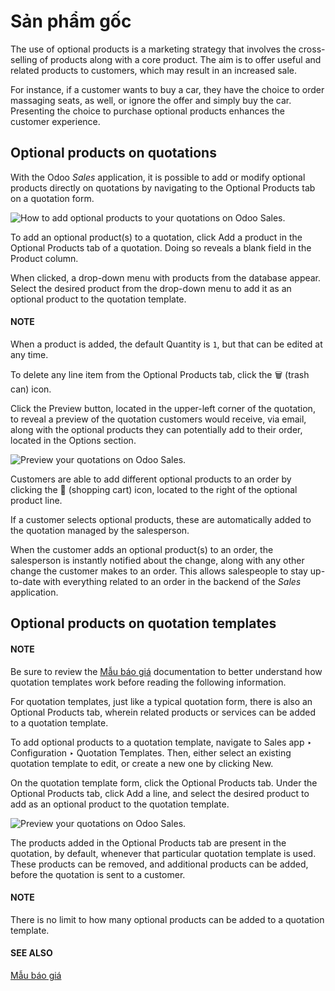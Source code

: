 # Sản phẩm gốc

The use of optional products is a marketing strategy that involves the cross-selling of products
along with a core product. The aim is to offer useful and related products to customers, which may
result in an increased sale.

For instance, if a customer wants to buy a car, they have the choice to order massaging seats, as
well, or ignore the offer and simply buy the car. Presenting the choice to purchase optional
products enhances the customer experience.

## Optional products on quotations

With the Odoo *Sales* application, it is possible to add or modify optional products directly on
quotations by navigating to the Optional Products tab on a quotation form.

![How to add optional products to your quotations on Odoo Sales.](applications/sales/sales/send_quotations/optional_products/optional-products-tab.png)

To add an optional product(s) to a quotation, click Add a product in the
Optional Products tab of a quotation. Doing so reveals a blank field in the
Product column.

When clicked, a drop-down menu with products from the database appear. Select the desired product
from the drop-down menu to add it as an optional product to the quotation template.

#### NOTE
When a product is added, the default Quantity is `1`, but that can be edited at any
time.

To delete any line item from the Optional Products tab, click the 🗑️ (trash
can) icon.

Click the Preview button, located in the upper-left corner of the quotation, to reveal a
preview of the quotation customers would receive, via email, along with the optional products they
can potentially add to their order, located in the Options section.

![Preview your quotations on Odoo Sales.](applications/sales/sales/send_quotations/optional_products/optional-products-checkout.png)

Customers are able to add different optional products to an order by clicking the 🛒
(shopping cart) icon, located to the right of the optional product line.

If a customer selects optional products, these are automatically added to the quotation managed by
the salesperson.

When the customer adds an optional product(s) to an order, the salesperson is instantly notified
about the change, along with any other change the customer makes to an order. This allows
salespeople to stay up-to-date with everything related to an order in the backend of the *Sales*
application.

## Optional products on quotation templates

#### NOTE
Be sure to review the [Mẫu báo giá](quote_template.md) documentation to better understand how quotation
templates work before reading the following information.

For quotation templates, just like a typical quotation form, there is also an Optional
Products tab, wherein related products or services can be added to a quotation template.

To add optional products to a quotation template, navigate to Sales app ‣
Configuration ‣ Quotation Templates. Then, either select an existing quotation template to edit,
or create a new one by clicking New.

On the quotation template form, click the Optional Products tab. Under the
Optional Products tab, click Add a line, and select the desired product to
add as an optional product to the quotation template.

![Preview your quotations on Odoo Sales.](applications/sales/sales/send_quotations/optional_products/optional-products-tab-quotation-template.png)

The products added in the Optional Products tab are present in the quotation, by
default, whenever that particular quotation template is used. These products can be removed, and
additional products can be added, before the quotation is sent to a customer.

#### NOTE
There is no limit to how many optional products can be added to a quotation template.

#### SEE ALSO
[Mẫu báo giá](quote_template.md)
